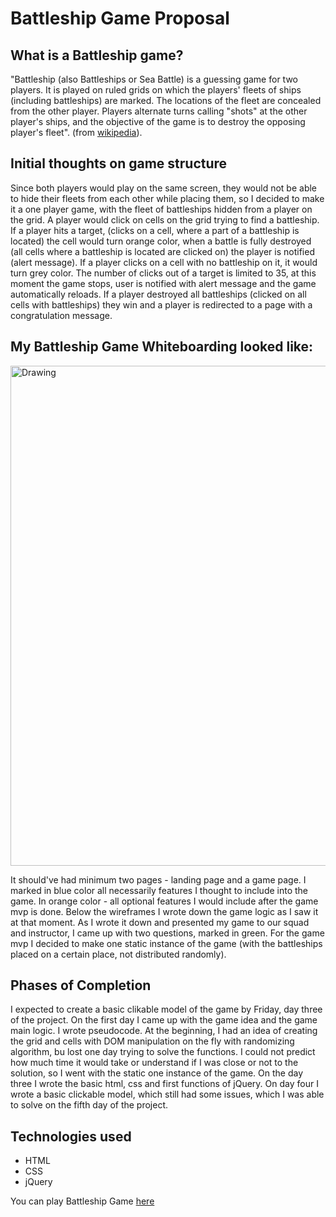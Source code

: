 # Battleship Game Proposal

## What is a Battleship game?

"Battleship (also Battleships or Sea Battle) is a guessing game for two players. 
It is played on ruled grids on which the players' fleets of ships (including battleships) are marked. 
The locations of the fleet are concealed from the other player. Players alternate turns calling "shots" 
at the other player's ships, and the objective of the game is to destroy the opposing player's fleet". 
(from [wikipedia](https://en.wikipedia.org/wiki/Battleship_(game))). 

## Initial thoughts on game structure

Since both players would play on the same screen, they would not be able to hide their fleets from each other 
while placing them, so I decided to make it a one player game, with the fleet of battleships hidden from a player on the grid. 
A player would click on cells on the grid trying to find a battleship. If a player hits a target, (clicks on a cell, where a part 
of a battleship is located) the cell would turn orange color, when a battle is fully destroyed (all cells where a battleship is 
located are clicked on) the player is notified (alert message). If a player clicks on a cell with no battleship on it, 
it would turn grey color. The number of clicks out of a target is limited to 35, at this moment the game stops, user is notified 
with alert message and the game automatically reloads. If a player destroyed all battleships (clicked on all cells
with battleships) they win and a player is redirected to a page with a congratulation message.

## My Battleship Game Whiteboarding looked like:
<img src="https://image.ibb.co/b2eJsF/bg.jpg" alt="Drawing" width="600px" height="800px"/> 

It should've had minimum two pages - landing page and a game page. I marked in blue color all necessarily features I 
thought to include into the game. In orange color -  all optional features I would include after the game mvp is done. 
Below the wireframes I wrote down the game logic as I saw it at that moment. As I wrote it down and presented 
my game to our squad and instructor, I came up with two questions, marked in green. For the game mvp I decided to 
make one static instance of the game (with the battleships placed on a certain place, not distributed randomly).

## Phases of Completion

I expected to create a basic clikable model of the game by Friday, day three of the project. 
On the first day I came up with the game idea and the game main logic. I wrote pseudocode. At the beginning, I had an idea of creating 
the grid and cells with DOM manipulation on the fly with randomizing algorithm, bu lost one day trying to solve the functions. 
I could not predict how much time it would take or understand if I was close or not to the solution, so I went with
the static one instance of the game. On the day three I wrote the basic html, css and first functions of jQuery. On day four 
I wrote a basic clickable model, which still had some issues, which I was able to solve on the fifth day of the project.

## Technologies used

- HTML
- CSS
- jQuery

You can play Battleship Game [here](http://car-park-attendant-share-83816.bitballoon.com/)
